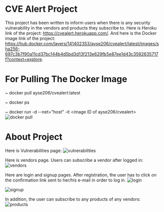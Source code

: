 # CVE Alert Project

This project has been written to inform users when there is any security vulnerability in the vendors and products they subscribe to. Here is Heroku link of the project: https://cvealert.herokuapp.com/.
And here is the Docker image link of the project: https://hub.docker.com/layers/141402353/ayse206/cvealert/latest/images/sha256-697c3b7f90a11cd37bc144b4d5bd3d13f213e629fb5e87ee1d43c3592635717f?context=explore.
# For Pulling The Docker Image
~ docker pull ayse206/cvealert:latest

~ docker ps

~ docker run -d --net="host" -it <image ID of ayse206/cvealert>
![docker pull](https://github.com/java-sql-enerjisa-bootcamp/spring-boot-project-assignment-acbr5/blob/main/images/Screenshot%20at%202021-03-14%2023-19-45.png)

# About Project
Here is Vulnerabilities page:
![vulnerabilities](https://github.com/java-sql-enerjisa-bootcamp/spring-boot-project-assignment-acbr5/blob/main/images/Screenshot%20at%202021-03-14%2016-39-10.png)

Here is vendors page. Users can subscribe a vendor after logged in:
![vendors](https://github.com/java-sql-enerjisa-bootcamp/spring-boot-project-assignment-acbr5/blob/main/images/Screenshot%20at%202021-03-14%2016-39-35.png)

Here are login and signup pages. After registration, the user has to click on the confirmation link sent to her/his e-mail in order to log in.
![login](https://github.com/java-sql-enerjisa-bootcamp/spring-boot-project-assignment-acbr5/blob/main/images/Screenshot%20at%202021-03-14%2016-39-50.png)

![signup](https://github.com/java-sql-enerjisa-bootcamp/spring-boot-project-assignment-acbr5/blob/main/images/Screenshot%20at%202021-03-14%2016-40-04.png)

In addition, the user can subscribe to any products of any vendors:
![products](https://github.com/java-sql-enerjisa-bootcamp/spring-boot-project-assignment-acbr5/blob/main/images/Screenshot%20at%202021-03-14%2016-42-00.png)

